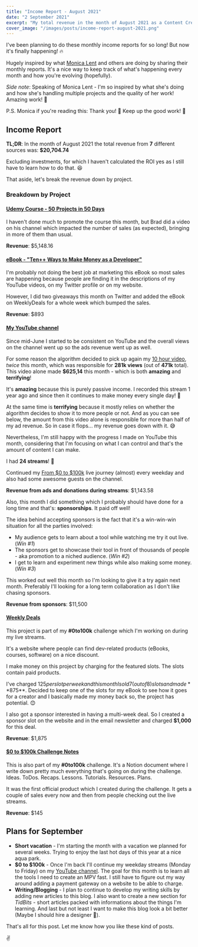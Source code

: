 ```yaml
---
title: "Income Report - August 2021"
date: "2 September 2021"
excerpt: "My total revenue in the month of August 2021 as a Content Creator and Indie Hacker."
cover_image: "/images/posts/income-report-august-2021.png"
---
```


I've been planning to do these monthly income reports for so long! But now it's finally happening! 🔥

Hugely inspired by what [Monica Lent](https://twitter.com/monicalent) and others are doing by sharing their monthly reports. It's a nice way to keep track of what's happening every month and how you're evolving (hopefully).

_Side note_: Speaking of Monica Lent - I'm so inspired by what she's doing and how she's handling multiple projects and the quality of her work! Amazing work! 🤩

P.S. Monica if you're reading this: Thank you! 🙏 Keep up the good work! 🚀

## Income Report

**TL;DR**: In the month of August 2021 the total revenue from **7** different sources was: **$20,704.74**

Excluding investments, for which I haven't calculated the ROI yes as I still have to learn how to do that. 😆

That aside, let's break the revenue down by project.

### Breakdown by Project

#### [Udemy Course - 50 Projects in 50 Days](https://www.udemy.com/course/50-projects-50-days/?referralCode=684EE5F9DE1745B6428B)

I haven't done much to promote the course this month, but Brad did a video on his channel which impacted the number of sales (as expected), bringing in more of them than usual.

**Revenue**: $5,148.16

#### [eBook - "Ten++ Ways to Make Money as a Developer"](https://florinpop17.gumroad.com/l/makemoneydev)

I'm probably not doing the best job at marketing this eBook so most sales are happening because people are finding it in the descriptions of my YouTube videos, on my Twitter profile or on my website.

However, I did two giveaways this month on Twitter and added the eBook on WeeklyDeals for a whole week which bumped the sales.

**Revenue**: $893

#### [My YouTube channel](https://youtube.com/florinpop)

Since mid-June I started to be consistent on YouTube and the overall views on the channel went up so the ads revenue went up as well.

For some reason the algorithm decided to pick up again my [10 hour video](https://www.youtube.com/watch?v=dtKciwk_si4), _twice_ this month, which was responsible for **281k views** (out of **471k** total). This video alone made **$625,14** this month - which is both **amazing** and **terrifying**!

It's **amazing** because this is purely passive income. I recorded this stream 1 year ago and since then it continues to make money every single day! 🚀

At the same time is **terrifying** because it mostly relies on whether the algorithm decides to show it to more people or not. And as you can see below, the amount from this video alone is responsible for more than half of my ad revenue. So in case it flops... my revenue goes down with it. 😅

Nevertheless, I'm still happy with the progress I made on YouTube this month, considering that I'm focusing on what I can control and that's the amount of content I can make.

I had **24 streams**! 🥳

Continued my [From $0 to $100k](https://www.youtube.com/playlist?list=PLgBH1CvjOA63KdQbswVfbt1Ze1sOK9SWF) live journey (almost) every weekday and also had some awesome guests on the channel.

**Revenue from ads and donations during streams**: $1,143.58

Also, this month I did something which I probably should have done for a long time and that's: **sponsorships**. It paid off well!

The idea behind accepting sponsors is the fact that it's a win-win-win situation for all the parties involved:

-   My audience gets to learn about a tool while watching me try it out live. (_Win #1_)
-   The sponsors get to showcase their tool in front of thousands of people - aka promotion to a niched audience. (_Win #2_)
-   I get to learn and experiment new things while also making some money. (_Win #3_)

This worked out well this month so I'm looking to give it a try again next month. Preferably I'll looking for a long term collaboration as I don't like chasing sponsors.

**Revenue from sponsors**: $11,500

#### [Weekly Deals](https://weeklydeals.dev)

This project is part of my **#0to100k** challenge which I'm working on during my live streams.

It's a website where people can find dev-related products (eBooks, courses, software) on a nice discount.

I make money on this project by charging for the featured slots. The slots contain paid products.

I've charged $125 per slot per week and this month I sold 7 (out of 8) slots and made **$875**. Decided to keep one of the slots for my eBook to see how it goes for a creator and I basically made my money back so, the project has potential. 😊

I also got a sponsor interested in having a multi-week deal. So I created a sponsor slot on the website and in the email newsletter and charged **$1,000** for this deal.

**Revenue**: $1,875

#### [$0 to $100k Challenge Notes](https://florinpop17.gumroad.com/l/1m-1000days)

This is also part of my **#0to100k** challenge. It's a Notion document where I write down pretty much everything that's going on during the challenge. Ideas. ToDos. Recaps. Lessons. Tutorials. Resources. Plans.

It was the first official product which I created during the challenge. It gets a couple of sales every now and then from people checking out the live streams.

**Revenue**: $145

## Plans for September

-   **Short vacation** - I'm starting the month with a vacation we planned for several weeks. Trying to enjoy the last hot days of this year at a nice aqua park.
-   **$0 to $100k** - Once I'm back I'll continue my weekday streams (Monday to Friday) on my [YouTube channel](https://youtube.com/florinpop). The goal for this month is to learn all the tools I need to create an MPV fast. I still have to figure out my way around adding a payment gateway on a website to be able to charge.
-   **Writing/Blogging** - I plan to continue to develop my writing skills by adding new articles to this blog. I also want to create a new section for _TidBits_ - short articles packed with informations about the things I'm learning. And last but not least I want to make this blog look a bit better (Maybe I should hire a designer 🤔).

That's all for this post. Let me know how you like these kind of posts.

✌
